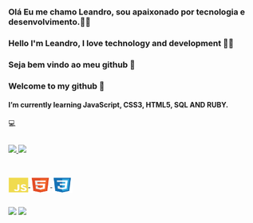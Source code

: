 
   <h3>Olá Eu me chamo Leandro, sou apaixonado por tecnologia e desenvolvimento.👨‍💻</h3>
   <h3>Hello I'm Leandro, I love technology and development 👨‍💻</h3>
   <h3>Seja bem vindo ao meu github 👋 </h3>
   <h3>Welcome to my github 👋 </h3>
   <h4> I’m currently learning JavaScript, CSS3, HTML5, SQL AND RUBY.</h4>💻


##
<div>
  <a href="https://github.com/leandrotagarro">
  <img height="180em" src=https://github-readme-stats.vercel.app/api?username=leandrotagarro&hide=contribs,prs&count_private=true&show_icons=true&theme=transparent>
  <img height="180em" src=https://github-readme-stats.vercel.app/api/top-langs/?username=leandrotagarro&langs_count=8)](https://github.com/leandrotagarro/github-readme-stats)>
  </div>
  
  
##

<div style="display: inline_block"><br>
  <img align="center" alt="Rafa-Js" height="30" width="40" src="https://raw.githubusercontent.com/devicons/devicon/master/icons/javascript/javascript-plain.svg">
  <img align="center" alt="Rafa-HTML" height="30" width="40" src="https://raw.githubusercontent.com/devicons/devicon/master/icons/html5/html5-original.svg">
  <img align="center" alt="Rafa-CSS" height="30" width="40" src="https://raw.githubusercontent.com/devicons/devicon/master/icons/css3/css3-original.svg">
</div>

##

<div> 
  <a href = "mailto:leandro.tagarro@gmail.com"><img src="https://img.shields.io/badge/-Gmail-%23333?style=for-the-badge&logo=gmail&logoColor=white" target="_blank"></a>
  <a href="https://https://www.linkedin.com/in/leandro-tagarro" target="_blank"><img src="https://img.shields.io/badge/-LinkedIn-%230077B5?style=for-the-badge&logo=linkedin&logoColor=white" target="_blank"></a> 
  
</div>
